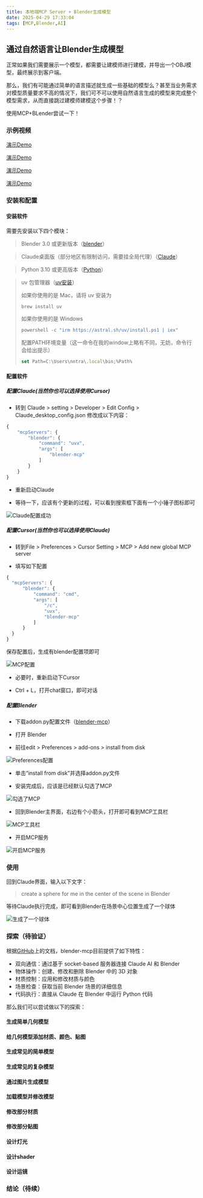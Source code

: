 ```yaml
---
title: 本地端MCP Server + Blender生成模型
date: 2025-04-29 17:33:04
tags: [MCP,Blender,AI]
---
```



## 通过自然语言让Blender生成模型

正常如果我们需要展示一个模型，都需要让建模师进行建模，并导出一个OBJ模型，最终展示到客户端。

那么，我们有可能通过简单的语言描述就生成一些基础的模型么？甚至当业务需求对模型质量要求不高的情况下，我们可不可以使用自然语言生成的模型来完成整个模型需求，从而直接跳过建模师建模这个步骤！？

使用MCP+BLender尝试一下！

<!-- more -->


### 示例视频

[演示Demo](https://www.youtube.com/watch?v=DqgKuLYUv00&ab_channel=ahujasid)

[演示Demo](https://www.youtube.com/watch?v=I29rn92gkC4&ab_channel=ahujasid)

[演示Demo](https://www.youtube.com/watch?v=FDRb03XPiRo&ab_channel=ahujasid)

[演示Demo](https://www.youtube.com/watch?v=jxbNI5L7AH8&ab_channel=ahujasid)

### 安装和配置

#### 安装软件

需要先安装以下四个模块：

> Blender 3.0 或更新版本（[blender](https://www.blender.org/)）

> Claude桌面版（部分地区有限制访问，需要挂全局代理）（[Claude](https://Claude.ai/download)）

> Python 3.10 或更高版本（[Python](https://www.python.org/downloads/)）

> uv 包管理器（[uv安装](https://docs.astral.sh/uv/getting-started/installation/?spm=5176.28197581.d_mcp.5.11e95a9eH3z9te)）
>
> 如果你使用的是 Mac，请将 uv 安装为
>```js
>brew install uv
>```
>如果你使用的是 Windows 
>```js
>powershell -c "irm https://astral.sh/uv/install.ps1 | iex" 
>```
>配置PATH环境变量（这一命令在我的window上略有不同，无妨，命令行会给出提示）
>
>```js
>set Path=C:\Users\nntra\.local\bin;%Path%
>```

#### 配置软件


##### 配置Claude(当然你也可以选择使用Cursor)

* 转到 Claude > setting > Developer > Edit Config > Claude_desktop_config.json 修改成以下内容：

```js
{
    "mcpServers": {
        "blender": {
            "command": "uvx",
            "args": [
                "blender-mcp"
            ]
        }
    }
}
```

* 重新启动Claude

* 等待一下，应该有个更新的过程，可以看到搜索框下面有一个小锤子图标即可

![Claude配置成功](https://limengtupian.oss-cn-beijing.aliyuncs.com/%E5%8D%9A%E5%AE%A2BLOG%E4%B8%93%E7%94%A8%E5%9B%BE%E5%BA%93/Claude.png)

##### 配置Cursor(当然你也可以选择使用Claude)

* 转到File > Preferences > Cursor Setting > MCP > Add new global MCP server

* 填写如下配置

```js
{
  "mcpServers": {
      "blender": {
          "command": "cmd",
          "args": [
              "/c",
              "uvx",
              "blender-mcp"
          ]
      }
  }
}
```

保存配置后，生成有blender配置项即可

![MCP配置](https://limengtupian.oss-cn-beijing.aliyuncs.com/%E5%8D%9A%E5%AE%A2BLOG%E4%B8%93%E7%94%A8%E5%9B%BE%E5%BA%93/cursor.png)


* 必要时，重新启动下Cursor

* Ctrl + L，打开chat窗口，即可对话

##### 配置Blender

* 下载addon.py配置文件（[blender-mcp](https://github.com/ahujasid/blender-mcp/blob/main/addon.py)）

* 打开 Blender

* 前往edit > Preferences > add-ons > install from disk

![Preferences配置](https://limengtupian.oss-cn-beijing.aliyuncs.com/%E5%8D%9A%E5%AE%A2BLOG%E4%B8%93%E7%94%A8%E5%9B%BE%E5%BA%93/preferences.png)

* 单击“install from disk”并选择addon.py文件

* 安装完成后，应该是已经默认勾选了MCP

![勾选了MCP](https://limengtupian.oss-cn-beijing.aliyuncs.com/%E5%8D%9A%E5%AE%A2BLOG%E4%B8%93%E7%94%A8%E5%9B%BE%E5%BA%93/start.png)

* 回到Blender主界面，右边有个小箭头，打开即可看到MCP工具栏

![MCP工具栏](https://limengtupian.oss-cn-beijing.aliyuncs.com/%E5%8D%9A%E5%AE%A2BLOG%E4%B8%93%E7%94%A8%E5%9B%BE%E5%BA%93/arrow.png)

* 开启MCP服务

![开启MCP服务](https://limengtupian.oss-cn-beijing.aliyuncs.com/%E5%8D%9A%E5%AE%A2BLOG%E4%B8%93%E7%94%A8%E5%9B%BE%E5%BA%93/startBlender.png)


### 使用

回到Claude界面，输入以下文字：

> create a sphere for me in the center of the scene in Blender

等待Claude执行完成，即可看到Blender在场景中心位置生成了一个球体

![生成了一个球体](https://limengtupian.oss-cn-beijing.aliyuncs.com/%E5%8D%9A%E5%AE%A2BLOG%E4%B8%93%E7%94%A8%E5%9B%BE%E5%BA%93/create.png)


### 探索（待验证）

根据[GitHub](https://github.com/ahujasid/blender-mcp)上的文档，blender-mcp目前提供了如下特性：

* 双向通信：通过基于 socket-based 服务器连接 Claude AI 和 Blender
* 物体操作：创建、修改和删除 Blender 中的 3D 对象
* 材质控制：应用和修改材质与颜色
* 场景检查：获取当前 Blender 场景的详细信息
* 代码执行：直接从 Claude 在 Blender 中运行 Python 代码

那么我们可以尝试做以下的探索：

#### 生成简单几何模型

#### 给几何模型添加材质、颜色、贴图

#### 生成常见的简单模型

#### 生成常见的复杂模型

#### 通过图片生成模型

#### 加载模型并修改模型

#### 修改部分材质

#### 修改部分贴图

#### 设计灯光

#### 设计shader

#### 设计运镜

### 结论（待续）

